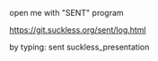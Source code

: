 open me with "SENT" program

https://git.suckless.org/sent/log.html

by typing:
sent suckless_presentation
